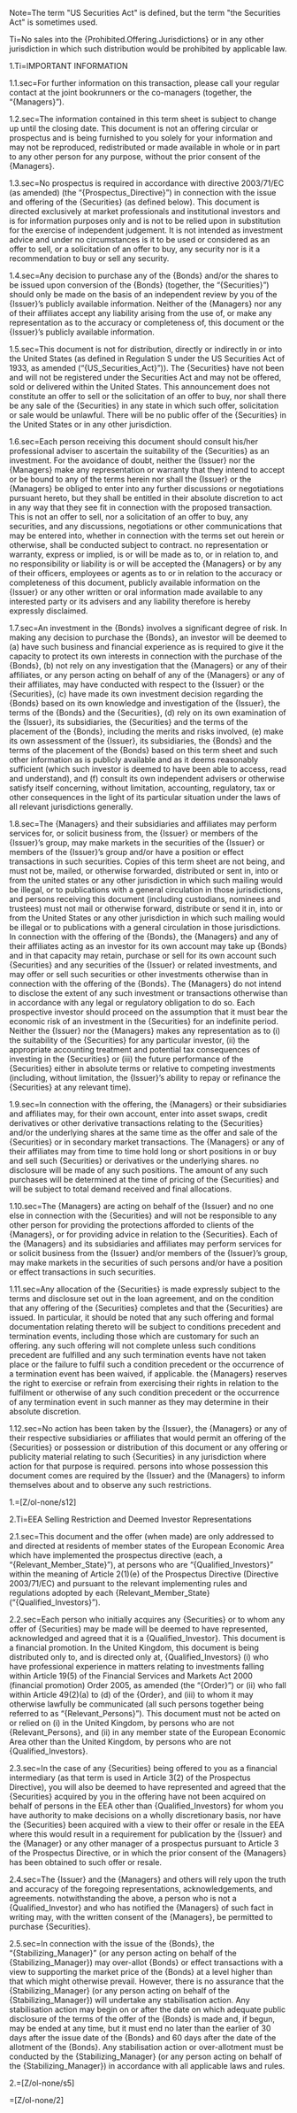 Note=The term "US Securities Act" is defined, but the term "the Securities Act" is sometimes used.

Ti=No sales into the {Prohibited.Offering.Jurisdictions} or in any other jurisdiction in which such distribution would be prohibited by applicable law.

1.Ti=IMPORTANT INFORMATION

1.1.sec=For further information on this transaction, please call your regular contact at the joint bookrunners or the co-managers (together, the “{Managers}”).

1.2.sec=The information contained in this term sheet is subject to change up until the closing date. This document is not an offering circular or prospectus and is being furnished to you solely for your information and may not be reproduced, redistributed or made available in whole or in part to any other person for any purpose, without the prior consent of the {Managers}.

1.3.sec=No prospectus is required in accordance with directive 2003/71/EC (as amended) (the “{Prospectus_Directive}”) in connection with the issue and offering of the {Securities} (as defined below). This document is directed exclusively at market professionals and institutional investors and is for information purposes only and is not to be relied upon in substitution for the exercise of independent judgement. It is not intended as investment advice and under no circumstances is it to be used or considered as an offer to sell, or a solicitation of an offer to buy, any security nor is it a recommendation to buy or sell any security.

1.4.sec=Any decision to purchase any of the {Bonds} and/or the shares to be issued upon conversion of the {Bonds} (together, the “{Securities}”) should only be made on the basis of an independent review by you of the {Issuer}’s publicly available information. Neither of the {Managers} nor any of their affiliates accept any liability arising from the use of, or make any representation as to the accuracy or completeness of, this document or the {Issuer}’s publicly available information.

1.5.sec=This document is not for distribution, directly or indirectly in or into the United States (as defined in Regulation S under the US Securities Act of 1933, as amended (“{US_Securities_Act}”)). The {Securities} have not been and will not be registered under the Securities Act and may not be offered, sold or delivered within the United States. This announcement does not constitute an offer to sell or the solicitation of an offer to buy, nor shall there be any sale of the {Securities} in any state in which such offer, solicitation or sale would be unlawful. There will be no public offer of the {Securities} in the United States or in any other jurisdiction.

1.6.sec=Each person receiving this document should consult his/her professional adviser to ascertain the suitability of the {Securities} as an investment. For the avoidance of doubt, neither the {Issuer} nor the {Managers} make any representation or warranty that they intend to accept or be bound to any of the terms herein nor shall the {Issuer} or the {Managers} be obliged to enter into any further discussions or negotiations pursuant hereto, but they shall be entitled in their absolute discretion to act in any way that they see fit in connection with the proposed transaction. This is not an offer to sell, nor a solicitation of an offer to buy, any securities, and any discussions, negotiations or other communications that may be entered into, whether in connection with the terms set out herein or otherwise, shall be conducted subject to contract. no representation or warranty, express or implied, is or will be made as to, or in relation to, and no responsibility or liability is or will be accepted the {Managers} or by any of their officers, employees or agents as to or in relation to the accuracy or completeness of this document, publicly available information on the {Issuer} or any other written or oral information made available to any interested party or its advisers and any liability therefore is hereby expressly disclaimed.

1.7.sec=An investment in the {Bonds} involves a significant degree of risk. In making any decision to purchase the {Bonds}, an investor will be deemed to (a) have such business and financial experience as is required to give it the capacity to protect its own interests in connection with the purchase of the {Bonds}, (b) not rely on any investigation that the {Managers} or any of their affiliates, or any person acting on behalf of any of the {Managers} or any of their affiliates, may have conducted with respect to the {Issuer} or the {Securities}, (c) have made its own investment decision regarding the {Bonds} based on its own knowledge and investigation of the {Issuer}, the terms of the {Bonds} and the {Securities}, (d) rely on its own examination of the {Issuer}, its subsidiaries, the {Securities} and the terms of the placement of the {Bonds}, including the merits and risks involved, (e) make its own assessment of the {Issuer}, its subsidiaries, the {Bonds} and the terms of the placement of the {Bonds} based on this term sheet and such other information as is publicly available and as it deems reasonably sufficient (which such investor is deemed to have been able to access, read and understand), and (f) consult its own independent advisers or otherwise satisfy itself concerning, without limitation, accounting, regulatory, tax or other consequences in the light of its particular situation under the laws of all relevant jurisdictions generally.

1.8.sec=The {Managers} and their subsidiaries and affiliates may perform services for, or solicit business from, the {Issuer} or members of the {Issuer}’s group, may make markets in the securities of the {Issuer} or members of the {Issuer}’s group and/or have a position or effect transactions in such securities. Copies of this term sheet are not being, and must not be, mailed, or otherwise forwarded, distributed or sent in, into or from the united states or any other jurisdiction in which such mailing would be illegal, or to publications with a general circulation in those jurisdictions, and persons receiving this document (including custodians, nominees and trustees) must not mail or otherwise forward, distribute or send it in, into or from the United States or any other jurisdiction in which such mailing would be illegal or to publications with a general circulation in those jurisdictions. In connection with the offering of the {Bonds}, the {Managers} and any of their affiliates acting as an investor for its own account may take up {Bonds} and in that capacity may retain, purchase or sell for its own account such {Securities} and any securities of the {Issuer} or related investments, and may offer or sell such securities or other investments otherwise than in connection with the offering of the {Bonds}. The {Managers} do not intend to disclose the extent of any such investment or transactions otherwise than in accordance with any legal or regulatory obligation to do so. Each prospective investor should proceed on the assumption that it must bear the economic risk of an investment in the {Securities} for an indefinite period. Neither the {Issuer} nor the {Managers} makes any representation as to (i) the suitability of the {Securities} for any particular investor, (ii) the appropriate accounting treatment and potential tax consequences of investing in the {Securities} or (iii) the future performance of the {Securities} either in absolute terms or relative to competing investments (including, without limitation, the {Issuer}’s ability to repay or refinance the {Securities} at any relevant time).

1.9.sec=In connection with the offering, the {Managers} or their subsidiaries and affiliates may, for their own account, enter into asset swaps, credit derivatives or other derivative transactions relating to the {Securities} and/or the underlying shares at the same time as the offer and sale of the {Securities} or in secondary market transactions. The {Managers} or any of their affiliates may from time to time hold long or short positions in or buy and sell such {Securities} or derivatives or the underlying shares. no disclosure will be made of any such positions. The amount of any such purchases will be determined at the time of pricing of the {Securities} and will be subject to total demand received and final allocations.

1.10.sec=The {Managers} are acting on behalf of the {Issuer} and no one else in connection with the {Securities} and will not be responsible to any other person for providing the protections afforded to clients of the {Managers}, or for providing advice in relation to the {Securities}. Each of the {Managers} and its subsidiaries and affiliates may perform services for or solicit business from the {Issuer} and/or members of the {Issuer}’s group, may make markets in the securities of such persons and/or have a position or effect transactions in such securities.

1.11.sec=Any allocation of the {Securities} is made expressly subject to the terms and disclosure set out in the loan agreement, and on the condition that any offering of the {Securities} completes and that the {Securities} are issued. In particular, it should be noted that any such offering and formal documentation relating thereto will be subject to conditions precedent and termination events, including those which are customary for such an offering. any such offering will not complete unless such conditions precedent are fulfilled and any such termination events have not taken place or the failure to fulfil such a condition precedent or the occurrence of a termination event has been waived, if applicable. the {Managers} reserves the right to exercise or refrain from exercising their rights in relation to the fulfilment or otherwise of any such condition precedent or the occurrence of any termination event in such manner as they may determine in their absolute discretion.

1.12.sec=No action has been taken by the {Issuer}, the {Managers} or any of their respective subsidiaries or affiliates that would permit an offering of the {Securities} or possession or distribution of this document or any offering or publicity material relating to such {Securities} in any jurisdiction where action for that purpose is required. persons into whose possession this document comes are required by the {Issuer} and the {Managers} to inform themselves about and to observe any such restrictions.

1.=[Z/ol-none/s12]

2.Ti=EEA Selling Restriction and Deemed Investor Representations

2.1.sec=This document and the offer (when made) are only addressed to and directed at residents of member states of the European Economic Area which have implemented the prospectus directive (each, a “{Relevant_Member_State}”), at persons who are “{Qualified_Investors}” within the meaning of Article 2(1)(e) of the Prospectus Directive (Directive 2003/71/EC) and pursuant to the relevant implementing rules and regulations adopted by each {Relevant_Member_State} (“{Qualified_Investors}”). 

2.2.sec=Each person who initially acquires any {Securities} or to whom any offer of {Securities} may be made will be deemed to have represented, acknowledged and agreed that it is a {Qualified_Investor}. This document is a financial promotion. In the United Kingdom, this document is being distributed only to, and is directed only at, {Qualified_Investors} (i) who have professional experience in matters relating to investments falling within Article 19(5) of the Financial Services and Markets Act 2000 (financial promotion) Order 2005, as amended (the “{Order}”) or (ii) who fall within Article 49(2)(a) to (d) of the {Order}, and (iii) to whom it may otherwise lawfully be communicated (all such persons together being referred to as “{Relevant_Persons}”). This document must not be acted on or relied on (i) in the United Kingdom, by persons who are not {Relevant_Persons}, and (ii) in any member state of the European Economic Area other than the United Kingdom, by persons who are not {Qualified_Investors}.

2.3.sec=In the case of any {Securities} being offered to you as a financial intermediary (as that term is used in Article 3(2) of the Prospectus Directive), you will also be deemed to have represented and agreed that the {Securities} acquired by you in the offering have not been acquired on behalf of persons in the EEA other than {Qualified_Investors} for whom you have authority to make decisions on a wholly discretionary basis, nor have the {Securities} been acquired with a view to their offer or resale in the EEA where this would result in a requirement for publication by the {Issuer} and the {Manager} or any other manager of a prospectus pursuant to Article 3 of the Prospectus Directive, or in which the prior consent of the {Managers} has been obtained to such offer or resale.

2.4.sec=The {Issuer} and the {Managers} and others will rely upon the truth and accuracy of the foregoing representations, acknowledgements, and agreements. notwithstanding the above, a person who is not a {Qualified_Investor} and who has notified the {Managers} of such fact in writing may, with the written consent of the {Managers}, be permitted to purchase {Securities}.

2.5.sec=In connection with the issue of the {Bonds}, the “{Stabilizing_Manager}” (or any person acting on behalf of the {Stabilizing_Manager}) may over-allot {Bonds} or effect transactions with a view to supporting the market price of the {Bonds} at a level higher than that which might otherwise prevail. However, there is no assurance that the {Stabilizing_Manager} (or any person acting on behalf of the {Stabilizing_Manager}) will undertake any stabilisation action. Any stabilisation action may begin on or after the date on which adequate public disclosure of the terms of the offer of the {Bonds} is made and, if begun, may be ended at any time, but it must end no later than the earlier of 30 days after the issue date of the {Bonds} and 60 days after the date of the allotment of the {Bonds}. Any stabilisation action or over-allotment must be conducted by the {Stabilizing_Manager} (or any person acting on behalf of the {Stabilizing_Manager}) in accordance with all applicable laws and rules.

2.=[Z/ol-none/s5]

=[Z/ol-none/2]